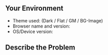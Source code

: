 ## Your Environment
 * Theme used: (Dark / Flat / GM / BG-Image)
 * Browser name and version: 
 * OS/Device version: 

## Describe the Problem

<!-- or paste screenshot -->

